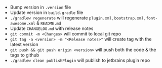 - Bump version in `.version` file
- Update version in `build.gradle` file
- `./gradlew regenerate` will regenerate `plugin.xml`, `bootstrap.xml`, `font-awesome.xml` & `README.md`
- Update `CHANGELOG.md` with release notes
- `git commit -m <Changes>` will commit to local git repo
- `git tag -a <version> -m "<Release notes>"` will create tag with the latest version
- `git push && git push origin <version>` will push both the code & the tags to github 
- `./gradlew clean publishPlugin` will publish to jetbrains plugin repo
